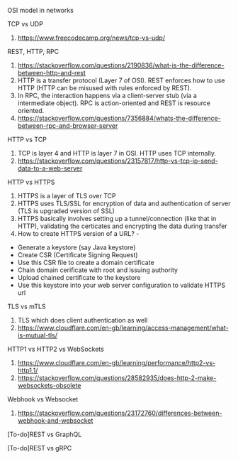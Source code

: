 
OSI model in networks

TCP vs UDP
1. https://www.freecodecamp.org/news/tcp-vs-udp/

REST, HTTP, RPC 
1. https://stackoverflow.com/questions/2190836/what-is-the-difference-between-http-and-rest
2. HTTP is a transfer protocol (Layer 7 of OSI). REST enforces how to use HTTP (HTTP can be misused with rules enforced by REST).
4. In RPC, the interaction happens via a client-server stub (via a intermediate object). RPC is action-oriented and REST is resource oriented.
5. https://stackoverflow.com/questions/7356884/whats-the-difference-between-rpc-and-browser-server

HTTP vs TCP
1. TCP is layer 4 and HTTP is layer 7 in OSI. HTTP uses TCP internally. 
2. https://stackoverflow.com/questions/23157817/http-vs-tcp-ip-send-data-to-a-web-server 

HTTP vs HTTPS
1. HTTPS is a layer of TLS over TCP
2. HTTPS uses TLS/SSL for encryption of data and authentication of server (TLS is upgraded version of SSL)
3. HTTPS basically involves setting up a tunnel/connection (like that in HTTP), validating the certicates and encrypting the data during transfer  
4. How to create HTTPS version of a URL? - 
  - Generate a keystore (say Java keystore)
  - Create CSR (Certificate Signing Request) 
  - Use this CSR file to create a domain certificate 
  - Chain domain cerificate with root and issuing authority 
  - Upload chained certificate to the keystore
  - Use this keystore into your web server configuration to validate HTTPS url

TLS vs mTLS
1. TLS which does client authentication as well
2. https://www.cloudflare.com/en-gb/learning/access-management/what-is-mutual-tls/

HTTP1 vs HTTP2 vs WebSockets
1. https://www.cloudflare.com/en-gb/learning/performance/http2-vs-http1.1/
2. https://stackoverflow.com/questions/28582935/does-http-2-make-websockets-obsolete

Webhook vs Websocket
1. https://stackoverflow.com/questions/23172760/differences-between-webhook-and-websocket

[To-do]REST vs GraphQL 

[To-do]REST vs gRPC
